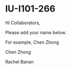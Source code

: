 # IU-I101-266

Hi Collaborators,

Please add your name below. 

For example, Chen Zhong

Chen Zhong

Rachel Banan

